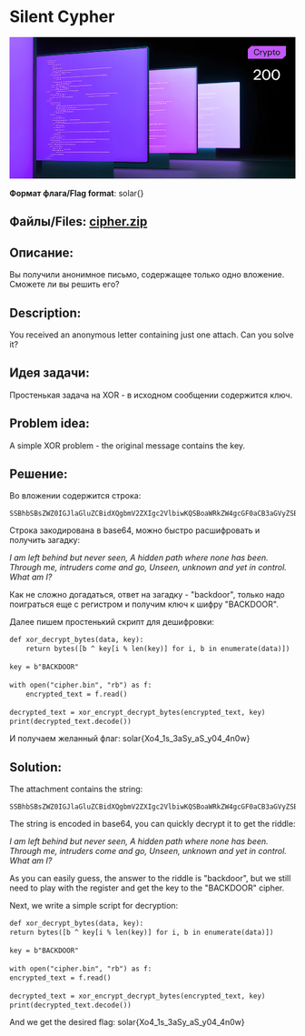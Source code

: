 # Silent Cypher

![alt text](Crypto.jpg)

**Формат флага/Flag format**: solar{}

**Файлы/Files**: [cipher.zip](cipher.zip)
---

**Описание**:
---
 Вы получили анонимное письмо, содержащее только одно вложение. Сможете ли вы решить его?

**Description**:
---
 You received an anonymous letter containing just one attach. Can you solve it?

**Идея задачи**:
---
Простенькая задача на XOR - в исходном сообщении содержится ключ.

**Problem idea**:
---
A simple XOR problem - the original message contains the key.

**Решение**:
---
Во вложении содержится строка:

```
SSBhbSBsZWZ0IGJlaGluZCBidXQgbmV2ZXIgc2VlbiwKQSBoaWRkZW4gcGF0aCB3aGVyZSBub25lIGhhcyBiZWVuLgpUaHJvdWdoIG1lLCBpbnRydWRlcnMgY29tZSBhbmQgZ28sClVuc2VlbiwgdW5rbm93buKAlHlldCBpbiBjb250cm9sLgpXaGF0IGFtIEk/
```

Строка закодирована в base64, можно быстро расшифровать и получить загадку:

*I am left behind but never seen,*
*A hidden path where none has been.*
*Through me, intruders come and go,*
*Unseen, unknown and yet in control.*
*What am I?*

Как не сложно догадаться, ответ на загадку - "backdoor", только надо поиграться еще с регистром и получим ключ к шифру "BACKDOOR".

Далее пишем простенький скрипт для дешифровки:

```
def xor_decrypt_bytes(data, key):
    return bytes([b ^ key[i % len(key)] for i, b in enumerate(data)])

key = b"BACKDOOR"

with open("cipher.bin", "rb") as f:
    encrypted_text = f.read()

decrypted_text = xor_encrypt_decrypt_bytes(encrypted_text, key)
print(decrypted_text.decode())
```

И получаем желанный флаг:
solar{Xo4_1s_3aSy_aS_y04_4n0w}


**Solution**:
---
The attachment contains the string:

```
SSBhbSBsZWZ0IGJlaGluZCBidXQgbmV2ZXIgc2VlbiwKQSBoaWRkZW4gcGF0aCB3aGVyZSBub25lIGhhcyBiZWVuLgpUaHJvdWdoIG1lLCBpbnRydWRlcnMgY29tZSBhbmQgZ28sClVuc2VlbiwgdW5rbm93buKAlHlldCBpbiBjb250cm9sLgpXaGF0IGFtIEk/
```

The string is encoded in base64, you can quickly decrypt it to get the riddle:

*I am left behind but never seen,*
*A hidden path where none has been.*
*Through me, intruders come and go,*
*Unseen, unknown and yet in control.*
*What am I?*

As you can easily guess, the answer to the riddle is "backdoor", but we still need to play with the register and get the key to the "BACKDOOR" cipher.

Next, we write a simple script for decryption:

```
def xor_decrypt_bytes(data, key):
return bytes([b ^ key[i % len(key)] for i, b in enumerate(data)])

key = b"BACKDOOR"

with open("cipher.bin", "rb") as f:
encrypted_text = f.read()

decrypted_text = xor_encrypt_decrypt_bytes(encrypted_text, key)
print(decrypted_text.decode())
```

And we get the desired flag:
solar{Xo4_1s_3aSy_aS_y04_4n0w}